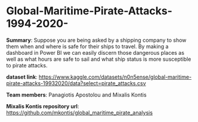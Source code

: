 # Global-Maritime-Pirate-Attacks-1994-2020-

**Summary**: Suppose you are being asked by a shipping company to show them when and where is safe for their ships to travel. By making a dashboard in Power BI we can easily discern those dangerous places as well as what hours are safe to sail and what ship status is more susceptible to pirate attacks.

**dataset link**: https://www.kaggle.com/datasets/n0n5ense/global-maritime-pirate-attacks-19932020/data?select=pirate_attacks.csv

**Team members**: Panagiotis Apostolou and Mixalis Kontis

**Mixalis Kontis repository url**: https://github.com/mkontis/global_maritime_pirate_analysis
